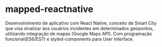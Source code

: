 # mapped-reactnative
Desenvolvimento de aplicativo com React Native, conceito de Smart City que visa sinalizar aos usuários incidentes em determinados geopontos, utilizando integração de mapas (Google Maps API). Com programação funcional(ES6/ES7) e styled-components para User Interface.
